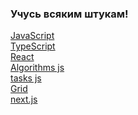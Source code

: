 ### Учусь всяким штукам!
[JavaScript](https://github.com/Aquariids/Js-Ts-React-etc../tree/main/JavaScript#js)<br>
[TypeScript](https://github.com/Aquariids/Js-Ts-React-etc../tree/main/TypeScript#readme)<br>
[React](https://github.com/Aquariids/Js-Ts-React-etc../blob/main/React/README.md#react)<br>
[Algorithms js](https://github.com/Aquariids/Js-Ts-React-etc../tree/main/JavaScript/Algorithms#readme)<br>
[tasks js](https://github.com/Aquariids/Js-Ts-React-etc../tree/main/JavaScript/Tasks)<br>
[Grid](https://github.com/Aquariids/Js-Ts-React-etc../blob/main/Grid/README.md)<br>
[next.js](nextjs/README.md)<br>
